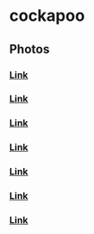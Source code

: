 # cockapoo
## Photos
### [Link](https://images.dog.ceo/breeds/cockapoo/Scout.jpg)
### [Link](https://images.dog.ceo/breeds/cockapoo/bubbles1.jpg)
### [Link](https://images.dog.ceo/breeds/cockapoo/bubbles2.jpg)
### [Link](https://images.dog.ceo/breeds/cockapoo/george-bow-tie.jpeg)
### [Link](https://images.dog.ceo/breeds/cockapoo/george-close-up.jpeg)
### [Link](https://images.dog.ceo/breeds/cockapoo/george-tongue.jpeg)
### [Link](https://images.dog.ceo/breeds/cockapoo/gracie.jpg)